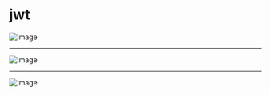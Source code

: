 # jwt

![image](https://github.com/user-attachments/assets/9f6746a6-d923-434b-bd2f-cdf9be712dd4)

-----------------------------------------------------------------------------------------
![image](https://github.com/user-attachments/assets/ab2176dd-4e3f-469d-bcfa-e8400c64f09d)

-----------------------------------------------------------------------------------------

![image](https://github.com/user-attachments/assets/8e18d973-d389-4ae3-a607-ce3cbf2fe9a8)
